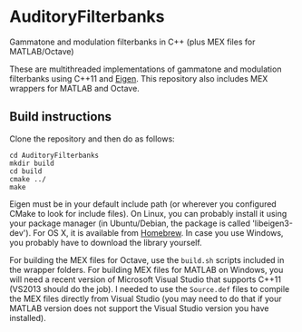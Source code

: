 # AuditoryFilterbanks
Gammatone and modulation filterbanks in C++ (plus MEX files for MATLAB/Octave)

These are multithreaded implementations of gammatone and modulation filterbanks using C++11 and [Eigen](http://eigen.tuxfamily.org). This repository also includes MEX wrappers for MATLAB and Octave.

## Build instructions

Clone the repository and then do as follows:

```
cd AuditoryFilterbanks
mkdir build
cd build
cmake ../
make
```

Eigen must be in your default include path (or wherever you configured CMake to look for include files). On Linux, you can probably install it using your package manager (in Ubuntu/Debian, the package is called 'libeigen3-dev'). For OS X, it is available from [Homebrew](http://brew.sh/). In case you use Windows, you probably have to download the library yourself.

For building the MEX files for Octave, use the `build.sh` scripts included in the wrapper folders. For building MEX files for MATLAB on Windows, you will need a recent version of Microsoft Visual Studio that supports C++11 (VS2013 should do the job). I needed to use the `Source.def` files to compile the MEX files directly from Visual Studio (you may need to do that if your MATLAB version does not support the Visual Studio version you have installed).
